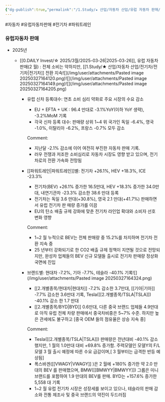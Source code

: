 ```yaml
---
{"dg-publish":true,"permalink":"/1.Study/★ 산업/자동차 산업/유럽 자동차 판매/","created":"2025-03-27T16:37:00.197+09:00","updated":"2025-06-03T20:07:21.797+09:00"}
---
```


#자동차 #유럽자동차판매 #전기차 #파워트레인

### 유럽자동차 판매

- 2025년
	- [[0.DAILY Invest/☆ 2025/3월/2025-03-26\|2025-03-26]], 유럽 자동차 판매(2 월) : 전체 소비는 약하지만, [[1.Study/★ 산업/자동차 산업/전기차/전기차\|전기차]] 전환 지속![](/img/user/attachments/Pasted image 20250327164120.png)![](/img/user/attachments/Pasted image 20250327164149.png)![](/img/user/attachments/Pasted image 20250327164205.png)
	  
		- 유럽 신차 등록대수: 연초 소비 심리 약화로 주요 시장의 수요 감소
			- EU + EFTA + UK : 96.4 만대로 -3.1%YoY(이하 YoY 생략), -3.2%MoM 기록
			- 각국 신차 등록 대수: 판매량 상위 1~4 위 국가인 독일 -6.4%, 영국 -1.0%, 이탈리아 -6.2%, 프랑스 -0.7% 모두 감소
			  
			Comment:
			- 지난달 -2.1% 감소에 이어 여전히 부진한 자동차 판매 기록.
			- 러우 전쟁과 저조한 소비심리로 자동차 시장도 영향 받고 있으며, 전기차로의 전환 가속화 전망됨
			  
		- [[파워트레인\|파워트레인]]별: 전기차 +26.1%, HEV +18.3%, ICE -23.3%
			- 전기차(BEV) +26.1% 증가한 16.5만대, HEV +18.3% 증가한 34.0만대, 내연기관차
			-23.3% 감소한 38.6 만대 등록
			- 전기차는 독일 3.6 만대(+30.8%), 영국 2.1 만대(+41.7%) 판매하면서 유럽 전기차 판
			매량 증가를 이끔
			- EU의 탄소 배출 규제 강화에 맞춘 전기차 라인업 확대와 소비자 선호 변화 영향
			  
			Comment:
			- 1~2 월 누적으로 BEV는 전체 판매량 중 15.2%를 차지하며 전기차 전환 지속 중
			- 25 년부터 강화되기로 한 CO2 배출 규제 정책이 지연될 것으로 전망되지만, 완성차 업체들의 BEV 신규 모델들 출시로 전기차 판매량 정상화 국면에 진입
			  
		- 브랜드별: 현대차 -7.2%, 기아 -7.7%, 테슬라 -40.1% 기록![](/img/user/attachments/Pasted image 20250327164324.png)
			- [[2.개별종목/현대차\|현대차]] -7.2% 감소한 3.7만대, [[기아\|기아]] -7.7% 감소한 3.6만대 기록, Tesla([[2.개별종목/TSLA\|TSLA]]) -40.1% 감소
			한 1.7 만대
			- [[2.개별종목/BYD\|BYD]] 0.6만대, 다른 중국 브랜드 업체들 4.9만대로 아직 유럽 전체 차량 판매에서 중국차비중은 5~7% 수준. 하지만 높은 관세에도 불구하고 [중국 OEM 들의 점유율은 상승 지속 중]
			  
			Comment:
			- Tesla([[2.개별종목/TSLA\|TSLA]]) 판매량은 전년대비 -40.1% 감소했지만, 1 월의 1.0만대 대비 +69.8% 증가함. 주력모델인 모델Y의 F/L 모델 3 월 출시 예정에 따른 수요 급감이며,[ 3 월부터는 급격한 반등 예상됨]
			- 폭스바겐([[VWAGY\|VWAGY]] )은 2 월에 +180% 증가한 약 2.0 만대의 BEV 를 판매했으며, BMW([[BMWYY\|BMWYY]]) 그룹은 미니 브랜드를 포함하여 1.9 만대의 BEV를 판매. BYD는 +157.6% 증가한 5,558 대 기록
			- 1~2 월 유럽 전기차 시장은 성장세를 보이고 있으나, 테슬라의 판매 감소와 전통 제조사 및 중국 브랜드의 약진이 두드러짐
